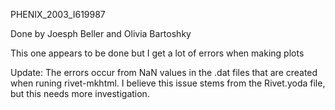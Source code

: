 PHENIX_2003_I619987

Done by Joesph Beller and Olivia Bartoshky

This one appears to be done but I get a lot of errors when making plots

Update: The errors occur from NaN values in the .dat files that are created when runing rivet-mkhtml. I believe this issue stems from the Rivet.yoda file, but this needs more investigation.